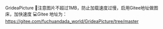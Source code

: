 GrideaPicture
🎈注意图片不超过1MB，防止加载速度过慢，启用Gitee地址做图床，加快速度
💻Gitee 地址为：https://gitee.com/fuchuandada_world/GrideaPicture/tree/master

